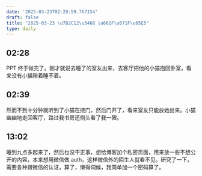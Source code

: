 ```yaml
---
date: '2025-03-23T02:28:59.767154'
draft: false
title: "2025-03-23 \u7B2C12\u5468 \u661F\u671F\u65E5"
type: daily
---
```


## 02:28

PPT 终于做完了。刚才就说去睡了的室友出来，去客厅把他的小猫抱回卧室，看来没有小猫陪着睡不着。


## 02:39

然而不到十分钟就听到了小猫在挠门，然后门开了，看来室友只能放她出来。小猫幽幽地走回客厅，路过我书房还侧头看了我一眼。


## 13:02

睡到九点多起来了，然后也没干正事，想给博客加个私密页面，用来放一些不想公开的内容，本来想用微信做 auth，这样微信外的陌生人就看不见。研究了一下，需要各种跟微信的认证，算了，懒得伺候，我简单加一个密码算了。

